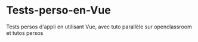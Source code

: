 # Tests-perso-en-Vue
Tests persos d'appli en utilisant Vue, avec tuto parallèle sur openclassroom et tutos persos

